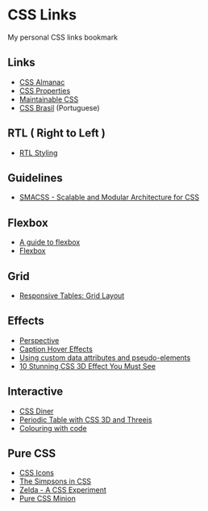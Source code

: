 # CSS Links

My personal CSS links bookmark

## Links

- [CSS Almanac](https://css-tricks.com/almanac/)
- [CSS Properties](https://meiert.com/en/indices/css-properties/)
- [Maintainable CSS](http://maintainablecss.com/)
- [CSS Brasil](http://cssbrasil.org/) (Portuguese)

## RTL ( Right to Left )

- [RTL Styling](https://www.rtlstyling.com/posts/rtl-styling/)

## Guidelines

- [SMACSS - Scalable and Modular Architecture for CSS](https://smacss.com/)

## Flexbox

- [A guide to flexbox](https://css-tricks.com/snippets/css/a-guide-to-flexbox/)
- [Flexbox](https://flexboxfroggy.com/)

## Grid

- [Responsive Tables: Grid Layout](https://codepen.io/tomhodgins/pen/akrRqX)

## Effects

- [Perspective](https://rupl.github.io/unfold/)
- [Caption Hover Effects](https://tympanus.net/codrops/2013/06/18/caption-hover-effects/)
- [Using custom data attributes and pseudo-elements](https://tympanus.net/codrops/2013/07/05/using-custom-data-attributes-and-pseudo-elements/)
- [10 Stunning CSS 3D Effect You Must See](https://redstapler.co/10-stunning-css-3d-effect-must-see/)

## Interactive

- [CSS Diner](http://flukeout.github.io/)
- [Periodic Table with CSS 3D and Threejs](http://mrdoob.com/lab/javascript/threejs/css3d/periodictable/)
- [Colouring with code](https://lubna.dev/articles/colouring-with-code/)

## Pure CSS

- [CSS Icons](https://cssicon.space)
- [The Simpsons in CSS](http://pattle.github.io/simpsons-in-css/)
- [Zelda - A CSS Experiment](http://hop.ie/zelda/)
- [Pure CSS Minion](http://cssdeck.com/labs/pure-css-minion)
